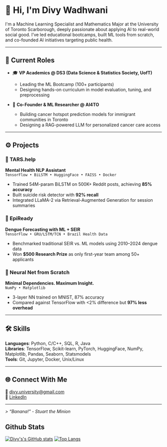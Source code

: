 # 👋 Hi, I'm Divy Wadhwani

I'm a Machine Learning Specialist and Mathematics Major at the University of Toronto Scarborough, deeply passionate about applying AI to real-world social good. I’ve led educational bootcamps, built ML tools from scratch, and co-founded AI initiatives targeting public health.

---

## 🔬 Current Roles

- 🎓 **VP Academics @ DS3 (Data Science & Statistics Society, UofT)**
  - Leading the ML Bootcamp (100+ participants)
  - Designing hands-on curriculum in model evaluation, tuning, and preprocessing

- 🧠 **Co-Founder & ML Researcher @ AI4TO**
  - Building cancer hotspot prediction models for immigrant communities in Toronto
  - Designing a RAG-powered LLM for personalized cancer care access

---

## ⚙️ Projects

### 🧾 TARS.help
**Mental Health NLP Assistant**  
`TensorFlow • BiLSTM • HuggingFace • FAISS • Docker`

- Trained 54M-param BiLSTM on 500K+ Reddit posts, achieving **85% accuracy**
- Built suicide risk detector with **92% recall**
- Integrated LLaMA-2 via Retrieval-Augmented Generation for session summaries

### 🦠 EpiReady
**Dengue Forecasting with ML + SEIR**  
`TensorFlow • GRU/LSTM/TCN • Brazil Health Data`

- Benchmarked traditional SEIR vs. ML models using 2010–2024 dengue data
- Won **$500 Research Prize** as only first-year team among 50+ applicants

### 🧠 Neural Net from Scratch
**Minimal Dependencies. Maximum Insight.**  
`NumPy • Matplotlib`

- 3-layer NN trained on MNIST, 87% accuracy
- Compared against TensorFlow with <2% difference but **97% less overhead**

---

## 🛠 Skills

**Languages**: Python, C/C++, SQL, R, Java  
**Libraries**: TensorFlow, Scikit-learn, PyTorch, HuggingFace, NumPy, Matplotlib, Pandas, Seaborn, Statsmodels  
**Tools**: Git, Jupyter, Docker, Unix/Linux

---

## 🌐 Connect With Me

📧 [divy.university@gmail.com](mailto:divy.university@gmail.com)  
🔗 [LinkedIn](https://linkedin.com/in/divywadhwani)  


---

_> “Banana!" - Stuart the Minion_

## Github Stats
[![Divy's's GitHub stats](https://github-readme-stats.vercel.app/api?username=Divy-1729)](https://github.com/anuraghazra/github-readme-stats)
[![Top Langs](https://github-readme-stats.vercel.app/api/top-langs/?username=Divy-1729)](https://github.com/anuraghazra/github-readme-stats)
